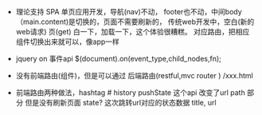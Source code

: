 - 理论支持
    SPA 单页应用开发，导航(nav)不动，
    footer也不动，中间body（main.content)是切换的，页面不需要刷新的，
    传统web开发中，空白(新的web请求) 页(get) 
    白一下，加载一下，这个体验很糟糕。
    对应路由，把相应组件切换出来就可以，像app一样

- jquery on 事件api
 $(document).on(event_type,child_nodes,fn);
- 没有前端路由(组件)，但是可以通过 后端路由(restful,mvc router ) /xxx.html

- 前端路由两种做法，hashtag # 
history pushState 这个api 改变了url path 部分 但是没有刷新页面
state? 这次跳转url对应的状态数据 
title,
url